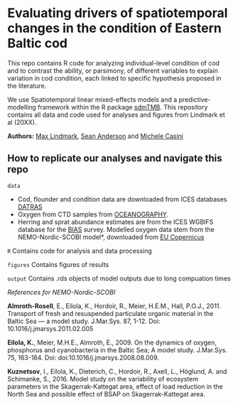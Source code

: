 # Evaluating drivers of spatiotemporal changes in the condition of Eastern Baltic cod

This repo contains R code for analyzing individual-level condition of cod and to contrast the ability, or parsimony, of different variables to explain variation in cod condition, each linked to specific hypothesis proposed in the literature.

We use Spatiotemporal linear mixed-effects models and a predictive-modelling framework within the R package [sdmTMB](https://github.com/pbs-assess/sdmTMB). This repository contains all data and code used for analyses and figures from Lindmark et al (20XX).

**Authors:** [Max Lindmark](https://maxlindmark.netlify.app/), [Sean Anderson](https://seananderson.ca/) and [Michele Casini](https://www.slu.se/cv/michele-casini/)


## How to replicate our analyses and navigate this repo

`data`

* Cod, flounder and condition data are downloaded from ICES databases [DATRAS](https://datras.ices.dk/Data_products/Download/Download_Data_public.aspx)
* Oxygen from CTD samples from  [OCEANOGRAPHY](https://ocean.ices.dk/HydChem/HydChem.aspx?plot=yes).
* Herring and sprat abundance estimates are from the ICES WGBIFS database for the [BIAS](https://community.ices.dk/ExpertGroups/wgbifs/2018%20Meeting%20docs/06.%20Data/01_BIAS%20Database/) survey.
 Modelled oxygen data stem from the NEMO-Nordic-SCOBI model*, downloaded from [EU Copernicus](https://resources.marine.copernicus.eu/?option=com_csw&task=results) 

`R`
Contains code for analysis and data processing

`figures`
Contains figures of results

`output`
Contains .rds objects of model outputs due to long compuation times

*References for NEMO-Nordic-SCOBI*

**Almroth-Rosell**, E., Eilola, K., Hordoir, R., Meier, H.E.M., Hall, P.O.J., 2011. Transport of fresh and resuspended particulate organic material in the Baltic Sea — a model study. J.Mar.Sys. 87, 1-12. Doi: 10.1016/j.jmarsys.2011.02.005

**Eilola, K.**, Meier, M.H.E., Almroth, E., 2009. On the dynamics of oxygen, phosphorus and cyanobacteria in the Baltic Sea; A model study. J.Mar.Sys. 75, 163-184. Doi: doi:10.1016/j.jmarsys.2008.08.009.

**Kuznetsov**, I., Eilola, K., Dieterich, C., Hordoir, R., Axell, L., Höglund, A. and Schimanke, S., 2016. Model study on the variability of ecosystem parameters in the Skagerrak-Kattegat area, effect of load reduction in the North Sea and possible effect of BSAP on Skagerrak-Kattegat area.

